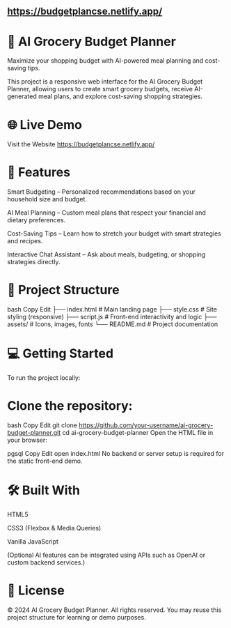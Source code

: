 ## https://budgetplancse.netlify.app/

 # 🛒 AI Grocery Budget Planner
Maximize your shopping budget with AI-powered meal planning and cost-saving tips.

This project is a responsive web interface for the AI Grocery Budget Planner, allowing users to create smart grocery budgets, receive AI-generated meal plans, and explore cost-saving shopping strategies.


# 🌐 Live Demo
Visit the Website
https://budgetplancse.netlify.app/


# 🚀 Features
Smart Budgeting – Personalized recommendations based on your household size and budget.

AI Meal Planning – Custom meal plans that respect your financial and dietary preferences.

Cost-Saving Tips – Learn how to stretch your budget with smart strategies and recipes.

Interactive Chat Assistant – Ask about meals, budgeting, or shopping strategies directly.


# 📁 Project Structure
bash
Copy
Edit
├── index.html        # Main landing page
├── style.css         # Site styling (responsive)
├── script.js         # Front-end interactivity and logic
├── assets/           # Icons, images, fonts
└── README.md         # Project documentation

# 💻 Getting Started
To run the project locally:


# Clone the repository:

bash
Copy
Edit
git clone https://github.com/your-username/ai-grocery-budget-planner.git
cd ai-grocery-budget-planner
Open the HTML file in your browser:

pgsql
Copy
Edit
open index.html
No backend or server setup is required for the static front-end demo.


# 🛠️ Built With
HTML5

CSS3 (Flexbox & Media Queries)

Vanilla JavaScript

(Optional AI features can be integrated using APIs such as OpenAI or custom backend services.)



# 📝 License
© 2024 AI Grocery Budget Planner. All rights reserved.
You may reuse this project structure for learning or demo purposes.
